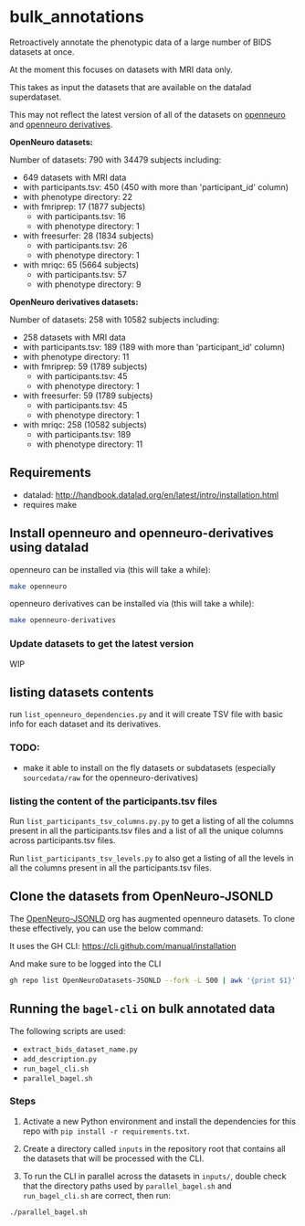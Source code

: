 # bulk_annotations

Retroactively annotate the phenotypic data of a large number of BIDS datasets at once.

At the moment this focuses on datasets with MRI data only.

This takes as input the datasets that are available on the datalad superdataset.

This may not reflect the latest version of all of the datasets on [openneuro](https://github.com/OpenNeuroDatasets)
and [openneuro derivatives](https://github.com/OpenNeuroDerivatives).

**OpenNeuro datasets:**

Number of datasets: 790 with 34479 subjects including:
- 649 datasets with MRI data
 - with participants.tsv: 450 (450 with more than 'participant_id' column)
 - with phenotype directory: 22
 - with fmriprep: 17 (1877 subjects)
   - with participants.tsv: 16
   - with phenotype directory: 1
 - with freesurfer: 28 (1834 subjects)
   - with participants.tsv: 26
   - with phenotype directory: 1
 - with mriqc: 65 (5664 subjects)
   - with participants.tsv: 57
   - with phenotype directory: 9


**OpenNeuro derivatives datasets:**

Number of datasets: 258 with 10582 subjects including:
- 258 datasets with MRI data
 - with participants.tsv: 189 (189 with more than 'participant_id' column)
 - with phenotype directory: 11
 - with fmriprep: 59 (1789 subjects)
   - with participants.tsv: 45
   - with phenotype directory: 1
 - with freesurfer: 59 (1789 subjects)
   - with participants.tsv: 45
   - with phenotype directory: 1
 - with mriqc: 258 (10582 subjects)
   - with participants.tsv: 189
   - with phenotype directory: 11

## Requirements

- datalad: http://handbook.datalad.org/en/latest/intro/installation.html
- requires make

## Install openneuro and openneuro-derivatives using datalad

openneuro can be installed via (this will take a while):

```bash
make openneuro
```

openneuro derivatives can be installed via (this will take a while):

```bash
make openneuro-derivatives
```

### Update datasets to get the latest version

WIP


## listing datasets contents

run `list_openneuro_dependencies.py`
and it will create TSV file with basic info for each dataset and its derivatives.


### TODO:

- make it able to install on the fly datasets or subdatasets
  (especially `sourcedata/raw` for the openneuro-derivatives)


### listing the content of the participants.tsv files

Run `list_participants_tsv_columns.py.py`
to get a listing of all the columns present in all the participants.tsv files
and a list of all the unique columns across participants.tsv files.

Run `list_participants_tsv_levels.py` to also get a listing of all the levels
in all the columns present in all the participants.tsv files.

## Clone the datasets from OpenNeuro-JSONLD

The [OpenNeuro-JSONLD](https://github.com/OpenNeuroDatasets-JSONLD) org
has augmented openneuro datasets. To clone these effectively,
you can use the below command:

It uses the GH CLI: https://cli.github.com/manual/installation

And make sure to be logged into the CLI

```bash
gh repo list OpenNeuroDatasets-JSONLD --fork -L 500 | awk '{print $1}' | sed 's/OpenNeuroDatasets-JSONLD\///g' | parallel -j 6 git clone git@github.com:OpenNeuroDatasets-JSONLD/{}
```

## Running the `bagel-cli` on bulk annotated data
The following scripts are used:
- `extract_bids_dataset_name.py`
- `add_description.py`
- `run_bagel_cli.sh`
- `parallel_bagel.sh`

### Steps
1. Activate a new Python environment and install the dependencies for this repo with `pip install -r requirements.txt`.

2. Create a directory called `inputs` in the repository root that contains all the datasets that will be processed with the CLI.

3. To run the CLI in parallel across the datasets in `inputs/`, double check that the directory paths used by `parallel_bagel.sh` and `run_bagel_cli.sh` are correct, then run:
```bash
./parallel_bagel.sh
```
